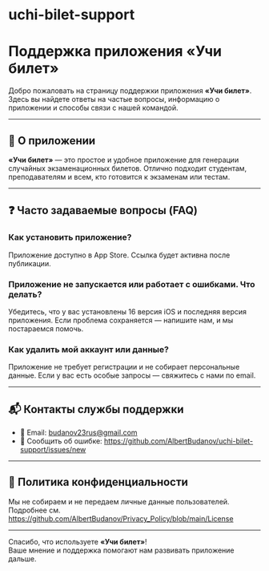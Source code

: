 # uchi-bilet-support
# Поддержка приложения «Учи билет»

Добро пожаловать на страницу поддержки приложения **«Учи билет»**. Здесь вы найдете ответы на частые вопросы, информацию о приложении и способы связи с нашей командой.

---

## 📱 О приложении

**«Учи билет»** — это простое и удобное приложение для генерации случайных экзаменационных билетов. Отлично подходит студентам, преподавателям и всем, кто готовится к экзаменам или тестам.

---

## ❓ Часто задаваемые вопросы (FAQ)

### Как установить приложение?
Приложение доступно в App Store. Ссылка будет активна после публикации.

### Приложение не запускается или работает с ошибками. Что делать?
Убедитесь, что у вас установлены 16 версия iOS и последняя версия приложения. Если проблема сохраняется — напишите нам, и мы постараемся помочь.

### Как удалить мой аккаунт или данные?
Приложение не требует регистрации и не собирает персональные данные. Если у вас есть особые запросы — свяжитесь с нами по email.

---

## 📬 Контакты службы поддержки

- 📧 Email: budanov23rus@gmail.com
- 🐞 Сообщить об ошибке: https://github.com/AlbertBudanov/uchi-bilet-support/issues/new

---

## 🔐 Политика конфиденциальности

Мы не собираем и не передаем личные данные пользователей. Подробнее см. https://github.com/AlbertBudanov/Privacy_Policy/blob/main/License

---

Спасибо, что используете **«Учи билет»**!  
Ваше мнение и поддержка помогают нам развивать приложение дальше.
